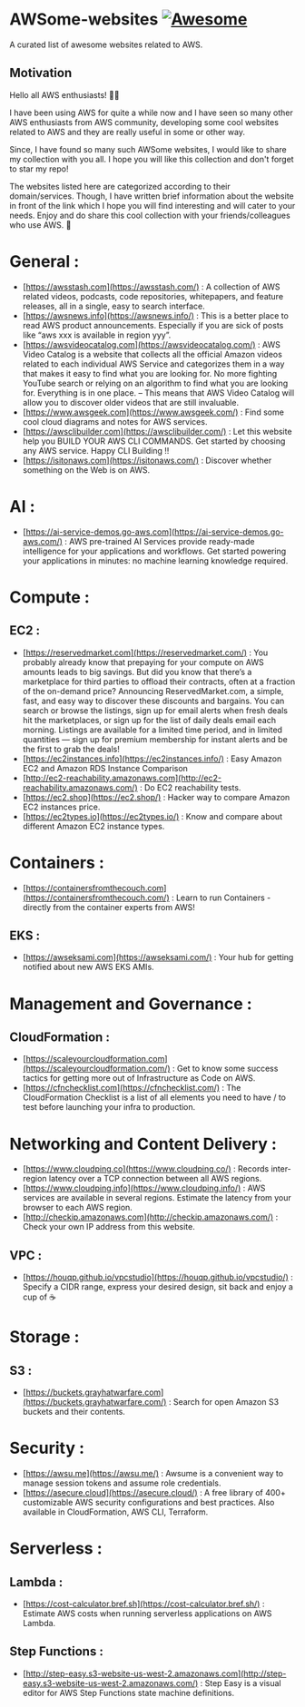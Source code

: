# AWSome-websites [![Awesome](https://awesome.re/badge.svg)](https://awesome.re)
A curated list of awesome websites related to AWS.
## Motivation
Hello all AWS enthusiasts! 👋🏼

I have been using AWS for quite a while now and I have seen so many other AWS enthusiasts from AWS community, developing some cool websites related to AWS and they are really useful in some or other way.

Since, I have found so many such AWSome websites, I would like to share my collection with you all. I hope you will like this collection and don't forget to star my repo! 

The websites listed here are categorized according to their domain/services. Though, I have written brief information about the website in front of the link which I hope you will find interesting and will cater to your needs. Enjoy and do share this cool collection with your friends/colleagues who use AWS. 🙂 


# General :
* [https://awsstash.com](https://awsstash.com/) : A collection of AWS related videos, podcasts, code repositories, whitepapers, and feature releases, all in a single, easy to search interface.
* [https://awsnews.info](https://awsnews.info/) : This is a better place to read AWS product announcements. Especially if you are sick of posts like “aws xxx is available in region yyy”.
* [https://awsvideocatalog.com](https://awsvideocatalog.com/) : AWS Video Catalog is a website that collects all the official Amazon videos related to each individual AWS Service and categorizes them in a way that makes it easy to find what you are looking for. No more fighting YouTube search or relying on an algorithm to find what you are looking for. Everything is in one place. – This means that AWS Video Catalog will allow you to discover older videos that are still invaluable.
* [https://www.awsgeek.com](https://www.awsgeek.com/) : Find some cool cloud diagrams and notes for AWS services.
* [https://awsclibuilder.com](https://awsclibuilder.com/) : Let this website help you BUILD YOUR AWS CLI COMMANDS. Get started by choosing any AWS service. Happy CLI Building !!
* [https://isitonaws.com](https://isitonaws.com/) : Discover whether something on the Web is on AWS.


# AI :
* [https://ai-service-demos.go-aws.com](https://ai-service-demos.go-aws.com/) : AWS pre-trained AI Services provide ready-made intelligence for your applications and workflows. Get started powering your applications in minutes: no machine learning knowledge required.


# Compute :
## EC2 : 
* [https://reservedmarket.com](https://reservedmarket.com/) : You probably already know that prepaying for your compute on AWS amounts leads to big savings. But did you know that there’s a marketplace for third parties to offload their contracts, often at a fraction of the on-demand price? Announcing ReservedMarket.com, a simple, fast, and easy way to discover these discounts and bargains. You can search or browse the listings, sign up for email alerts when fresh deals hit the marketplaces, or sign up for the list of daily deals email each morning. Listings are available for a limited time period, and in limited quantities — sign up for premium membership for instant alerts and be the first to grab the deals!
* [https://ec2instances.info](https://ec2instances.info/) : Easy Amazon EC2 and Amazon RDS Instance Comparison
* [http://ec2-reachability.amazonaws.com](http://ec2-reachability.amazonaws.com/) : Do EC2 reachability tests. 
* [https://ec2.shop](https://ec2.shop/) : Hacker way to compare Amazon EC2 instances price.
* [https://ec2types.io](https://ec2types.io/) : Know and compare about different Amazon EC2 instance types.


# Containers :
* [https://containersfromthecouch.com](https://containersfromthecouch.com/) : Learn to run Containers - directly from the container experts from AWS!
## EKS : 
* [https://awseksami.com](https://awseksami.com/) : Your hub for getting notified about new AWS EKS AMIs.


# Management and Governance :
## CloudFormation :
* [https://scaleyourcloudformation.com](https://scaleyourcloudformation.com/) : Get to know some success tactics for getting more out of Infrastructure as Code on AWS.
* [https://cfnchecklist.com](https://cfnchecklist.com/) : The CloudFormation Checklist is a list of all elements you need to have / to test before launching your infra to production.


# Networking and Content Delivery :
* [https://www.cloudping.co](https://www.cloudping.co/) : Records inter-region latency over a TCP connection between all AWS regions.
* [https://www.cloudping.info](https://www.cloudping.info/) : AWS services are available in several regions. Estimate the latency from your browser to each AWS region.
* [http://checkip.amazonaws.com](http://checkip.amazonaws.com/) : Check your own IP address from this website.
## VPC :
* [https://houqp.github.io/vpcstudio](https://houqp.github.io/vpcstudio/) : Specify a CIDR range, express your desired design, sit back and enjoy a cup of ☕


# Storage :
## S3 : 
* [https://buckets.grayhatwarfare.com](https://buckets.grayhatwarfare.com/) : Search for open Amazon S3 buckets and their contents.


# Security : 
* [https://awsu.me](https://awsu.me/) : Awsume is a convenient way to manage session tokens and assume role credentials.
* [https://asecure.cloud](https://asecure.cloud/) : A free library of 400+ customizable AWS security configurations and best practices. Also available in CloudFormation, AWS CLI, Terraform.


# Serverless :
## Lambda :
* [https://cost-calculator.bref.sh](https://cost-calculator.bref.sh/) : Estimate AWS costs when running serverless applications on AWS Lambda.

## Step Functions :
* [http://step-easy.s3-website-us-west-2.amazonaws.com](http://step-easy.s3-website-us-west-2.amazonaws.com/) : Step Easy is a visual editor for AWS Step Functions state machine definitions.
